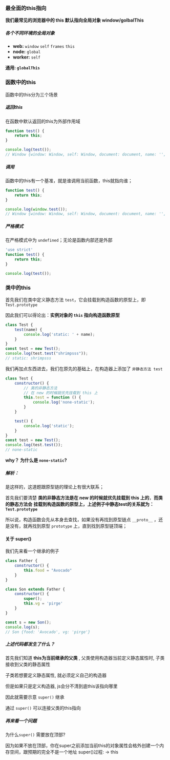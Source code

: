 ### 最全面的this指向 ###

**我们最常见的浏览器中的 this 默认指向全局对象 window/golbalThis**

##### 各个不同环境的全局对象 #####

- **web:** `window`  `self`  `frames`  `this`
- **node:** `global`
- **worker:**  `self`

**通用: `globalThis`**





### 函数中的this ###

函数中的this分为三个场景

##### 返回this #####

在函数中默认返回的this为外部作用域

```js
function test() {
    return this;
}

console.log(test());
// Window {window: Window, self: Window, document: document, name: '', location: Location, …}
```

##### 调用 #####

函数中的this有一个基准，就是谁调用当前函数，this就指向谁；

```js
function test() {
    return this;
}

console.log(window.test());
// Window {window: Window, self: Window, document: document, name: '', location: Location, …}
```

##### 严格模式 #####

在严格模式中为 `undefined`；无论是函数内部还是外部

```js
'use strict'
function test() {
    return this;
}

console.log(test());
```





### 类中的this ###

首先我们在类中定义静态方法 `test`，它会挂载到构造函数的原型上，即 `Test.prototype`

因此我们可以得论出：**实例对象的 `this` 指向构造函数原型**

```js
class Test {
    test(name) {
        console.log('static: ' + name);
    }
}
const test = new Test();
console.log(test.test("shrimpsss"));
// static: shrimpsss
```

我们再加点东西进去，我们在原先的基础上，在构造器上添加了 `非静态方法 test`

```js
class Test {
    constructor() {
        // 类的非静态方法
        // 在 new 的时候就优先挂载到 this 上
        this.test = function () {
            console.log('none-static');
        }
    }

    test() {
        console.log('static');
    }
}
const test = new Test();
console.log(test.test());
// none-static
```

**why？ 为什么是 `none-static`?** 

##### 解析： #####

是这样的，这道题跟原型链的理论上有很大联系；

首先我们要清楚 **类的非静态方法是在 new 的时候就优先挂载到 this 上的**，**而类的静态方法会**
**挂载到构造函数的原型上，上述例子中静态test的关系就为：`Test.prototype`**

所以说，构造函数会先从本身去查找，如果没有再找到原型链点 `__proto__` ，还是没有，就再找到原型 `prototype` 上，直到找到原型链顶端；

#### 关于 super() ####

我们先来看一个继承的例子

```js
class Father {
    constructor() {
        this.food = "Avocado"
    }
}

class Son extends Father {
    constructor() {
        super();
        this.vg = 'pirge'
    }
}

const s = new Son();
console.log(s);
// Son {food: 'Avocado', vg: 'pirge'}
```

##### 上述代码都发生了什么？ #####

首先我们知道 **this为当前继承的父类** , 父类使用构造器当前定义静态属性时, 子类接收到父类的静态属性

子类若想要定义静态属性, 就必须定义自己的构造器

但是如果只是定义构造器, js会分不清到底this该指向哪里

因此就需要示意 `super()` 继承

通过 `super()` 可以连接父类的this指向

##### 再来看一个问题 #####

为什么`super()` 需要放在顶部? 

因为如果不放在顶部，你在super之前添加当前this的对象属性会格外创建一个内存空间，跟预期的完全不是一个地址 super()过程: -> this